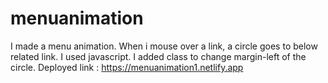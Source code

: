 # menuanimation
I made a menu animation. When i mouse over a link, a circle goes to below related link. 
I used javascript. I added class to change margin-left of the circle.
Deployed link : https://menuanimation1.netlify.app
